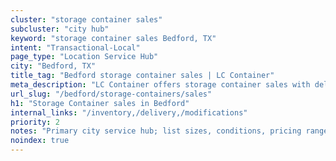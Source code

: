 ```yaml
---
cluster: "storage container sales"
subcluster: "city hub"
keyword: "storage container sales Bedford, TX"
intent: "Transactional-Local"
page_type: "Location Service Hub"
city: "Bedford, TX"
title_tag: "Bedford storage container sales | LC Container"
meta_description: "LC Container offers storage container sales with delivery in Bedford, TX. Local. Fast quotes. Since 2003."
url_slug: "/bedford/storage-containers/sales"
h1: "Storage Container sales in Bedford"
internal_links: "/inventory,/delivery,/modifications"
priority: 2
notes: "Primary city service hub; list sizes, conditions, pricing ranges, photos, testimonials."
noindex: true
---
```


<!-- TODO: Add unique city/inventory copy, images, and internal links here. -->
